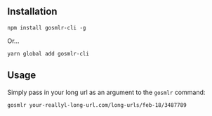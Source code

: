 ## Installation

    npm install gosmlr-cli -g

Or...

    yarn global add gosmlr-cli

## Usage

Simply pass in your long url as an argument to the `gosmlr` command:

    gosmlr your-reallyl-long-url.com/long-urls/feb-18/3487789